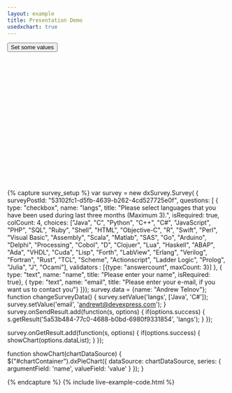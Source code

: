 ```yaml
---
layout: example
title: Presentation Demo
usedxchart: true
---
```


<input type="button" value="Set some values" onclick="changeSurveyData()" />

<div id="chartContainer" style="width:300px;height:300px"></div>

{% capture survey_setup %}
var survey = new dxSurvey.Survey(
{
surveyPostId: "53102fc1-d5fb-4639-b262-4cd527725e0f",
questions: [
{ 
    type: "checkbox", name: "langs", title: "Please select languages that you have been used during last three months (Maximum 3).", 
    isRequired: true, colCount: 4, 
    choices: ["Java", "C", "Python", "C++", "C#", "JavaScript", "PHP", "SQL", 
        "Ruby", "Shell", "HTML", "Objective-C", "R", "Swift", "Perl", "Visual Basic", 
        "Assembly", "Scala", "Matlab", "SAS", "Go", "Arduino", "Delphi", "Processing", 
        "Cobol", "D", "Clojuer", "Lua", "Haskell", "ABAP", "Ada", "VHDL", "Cuda", 
        "Lisp", "Forth", "LabView", "Erlang", "Verilog", "Fortran", "Rust", "TCL", 
        "Scheme", "Actionscript", "Ladder Logic", "Prolog", "Julia", "J", "Ocami"],
    validators : [{type: "answercount", maxCount: 3}]
},
{ type: "text", name: "name", title: "Please enter your name", isRequired: true},
{ type: "text", name: "email", title: "Please enter your e-mail, if you want us to contact you"}
]});
survey.data = {name: "Andrew Telnov"};
function changeSurveyData() {
    survey.setValue('langs', ['Java', 'C#']); 
    survey.setValue('email', 'andrewt@devexpress.com');
}
survey.onSendResult.add(function(s, options) {
    if(options.success) {
        s.getResult('5a53b484-77c0-4688-b0bd-6980f9331854', 'langs');
    }
});

survey.onGetResult.add(function(s, options) {
    if(options.success) {
        showChart(options.dataList);
    }
});

function showChart(chartDataSource) {    
    $("#chartContainer").dxPieChart({
        dataSource: chartDataSource,
        series: {
            argumentField: 'name',
            valueField: 'value'
        }
    });
}

{% endcapture %}
{% include live-example-code.html %}
